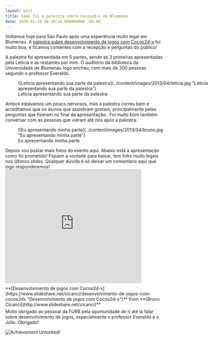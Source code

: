 ```yaml
---
layout: post
title: Como foi a palestra sobre Cocos2d-x em Blumenau
date: 1970-01-16 16:20:34.000000000 -03:00
---
```


Voltamos hoje para São Paulo após uma experiência muito legal em Blumenau. A [palestra sobre desenvolvimento de jogos com Cocos2d-x](http://gamedeveloper.com.br/blog/2013/04/08/palestra-furb-cocos2d-x/ "Palestra") foi muito boa, e ficamos contentes com a recepção e perguntas do público!

A palestra foi apresentada em 5 partes, sendo as 3 primeiras apresentadas pela Letícia e as restantes por mim. O auditório da biblioteca da Universidade de Blumenau logo encheu, com mais de 200 pessoas segundo o professor Everaldo.

<figure class="wp-caption aligncenter" id="attachment_1590" style="width: 614px">![Letícia apresentando sua parte da palestra](../content/images/2013/04/leticia.jpg "Letícia apresentando sua parte da palestra")<figcaption class="wp-caption-text">Letícia apresentando sua parte da palestra</figcaption></figure>Ambos estávamos um pouco nervosos, mas a palestra correu bem e acreditamos que os alunos que assistiram gostam, principalmente pelas perguntas que fizeram no final da apresentação.  Foi muito bom também conversar com as pessoas que vieram até nós após a palestra.

<figure class="wp-caption aligncenter" id="attachment_1591" style="width: 461px">![Eu apresentando minha parte](../content/images/2013/04/bruno.jpg "Eu apresentando minha parte")<figcaption class="wp-caption-text">Eu apresentando minha parte</figcaption></figure>Depois vou postar mais fotos do evento aqui. Abaixo está a apresentação como foi prometido! Fiquem a vontade para baixar, tem links muito legais nos últimos slides. Qualquer dúvida é só deixar um comentário aqui que logo responderemos!

<iframe allowfullscreen="" frameborder="0" height="356" marginheight="0" marginwidth="0" scrolling="no" src="https://www.slideshare.net/slideshow/embed_code/key/L5iDrOaeuD1S4Y" style="border:1px solid #CCC; border-width:1px; margin-bottom:5px; max-width: 100%;" width="427"></iframe>

<div style="margin-bottom:5px">**[Desenvolvimento de jogos com Cocos2d-x](https://www.slideshare.net/cicanci/desenvolvimento-de-jogos-com-cocos2dx "Desenvolvimento de jogos com Cocos2d-x")** from **[Bruno Cicanci](http://www.slideshare.net/cicanci)**</div>Muito obrigado ao pessoal da FURB pela oportunidade de ir até lá falar sobre desenvolvimento de jogos, especialmente o professor Everaldo e o Júlio. Obrigado!

![](http://gamedeveloper.com.br/blog/wp-content/uploads/2013/04/achievement.gif "Achievement Unlocked!")


